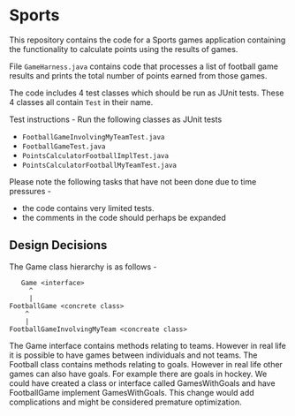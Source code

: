 # Sports

This repository contains the code for a Sports games application containing the functionality to calculate points using the results of games.

File `GameHarness.java` contains code that processes a list of football game results and prints the total number of points earned from those games.

The code includes 4 test classes which should be run as JUnit tests. These 4 classes all contain `Test` in their name. 

Test instructions -
Run the following classes as JUnit tests
-  `FootballGameInvolvingMyTeamTest.java`
-  `FootballGameTest.java`
-  `PointsCalculatorFootballImplTest.java`
-  `PointsCalculatorFootballMyTeamTest.java`

Please note the following tasks that have not been done due to time pressures -
- the code contains very limited tests.
- the comments in the code should perhaps be expanded

## Design Decisions

The Game class hierarchy is as follows -


       Game <interface>
         ^
         |
    FootballGame <concrete class>
        ^
        |
    FootballGameInvolvingMyTeam <concreate class>

  
The Game interface contains methods relating to teams. However in real life it is possible to have games between individuals and not teams. The Football class contains methods relating to goals. However in real life other games can also have goals. For example there are goals in hockey. We could have created a class or interface called GamesWithGoals and have FootballGame implement GamesWithGoals. This change would add complications and might be considered premature optimization.
